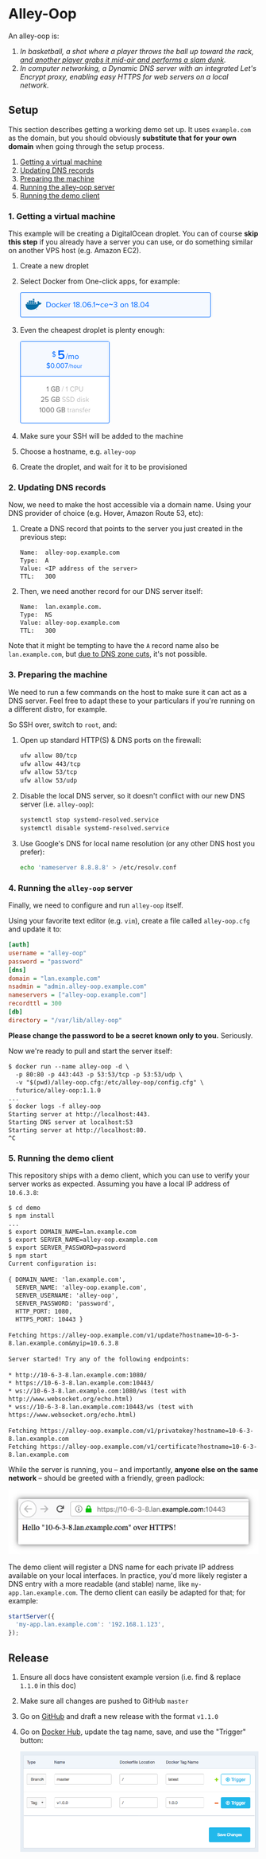 # Alley-Oop

An alley-oop is:

1. _In basketball, a shot where a player throws the ball up toward the rack, [and another player grabs it mid-air and performs a slam dunk](https://www.youtube.com/watch?v=cpfCd9fWq04)._
1. _In computer networking, a Dynamic DNS server with an integrated Let's Encrypt proxy, enabling easy HTTPS for web servers on a local network._

## Setup

This section describes getting a working demo set up. It uses `example.com` as the domain, but you should obviously **substitute that for your own domain** when going through the setup process.

1. [Getting a virtual machine](#1-getting-a-virtual-machine)
1. [Updating DNS records](#2-updating-dns-records)
1. [Preparing the machine](#3-preparing-the-machine)
1. [Running the alley-oop server](#4-running-the-alley-oop-server)
1. [Running the demo client](#5-running-the-demo-client)

### 1. Getting a virtual machine

This example will be creating a DigitalOcean droplet. You can of course **skip this step** if you already have a server you can use, or do something similar on another VPS host (e.g. Amazon EC2).

1. Create a new droplet
1. Select Docker from One-click apps, for example:

    ![DigitalOcean Docker app](doc/digitalocean-docker-app.png)

1. Even the cheapest droplet is plenty enough:

    ![DigitalOcean droplet size](doc/digitalocean-droplet-size.png)

1. Make sure your SSH will be added to the machine
1. Choose a hostname, e.g. `alley-oop`
1. Create the droplet, and wait for it to be provisioned

### 2. Updating DNS records

Now, we need to make the host accessible via a domain name. Using your DNS provider of choice (e.g. Hover, Amazon Route 53, etc):

1. Create a DNS record that points to the server you just created in the previous step:

    ```
    Name:  alley-oop.example.com
    Type:  A
    Value: <IP address of the server>
    TTL:   300
    ```

1. Then, we need another record for our DNS server itself:

    ```
    Name:  lan.example.com.
    Type:  NS
    Value: alley-oop.example.com
    TTL:   300
    ```

Note that it might be tempting to have the `A` record name also be `lan.example.com`, but [due to DNS zone cuts](https://serverfault.com/a/779871), it's not possible.

### 3. Preparing the machine

We need to run a few commands on the host to make sure it can act as a DNS server. Feel free to adapt these to your particulars if you're running on a different distro, for example.

So SSH over, switch to `root`, and:

1. Open up standard HTTP(S) & DNS ports on the firewall:

    ```bash
    ufw allow 80/tcp
    ufw allow 443/tcp
    ufw allow 53/tcp
    ufw allow 53/udp
    ```

1. Disable the local DNS server, so it doesn't conflict with our new DNS server (i.e. `alley-oop`):

    ```bash
    systemctl stop systemd-resolved.service
    systemctl disable systemd-resolved.service
    ```

1. Use Google's DNS for local name resolution (or any other DNS host you prefer):

    ```bash
    echo 'nameserver 8.8.8.8' > /etc/resolv.conf
    ```

### 4. Running the `alley-oop` server

Finally, we need to configure and run `alley-oop` itself.

Using your favorite text editor (e.g. `vim`), create a file called `alley-oop.cfg` and update it to:

```ini
[auth]
username = "alley-oop"
password = "password"
[dns]
domain = "lan.example.com"
nsadmin = "admin.alley-oop.example.com"
nameservers = ["alley-oop.example.com"]
recordttl = 300
[db]
directory = "/var/lib/alley-oop"
```

**Please change the password to be a secret known only to you.** Seriously.

Now we're ready to pull and start the server itself:

```console
$ docker run --name alley-oop -d \
  -p 80:80 -p 443:443 -p 53:53/tcp -p 53:53/udp \
  -v "$(pwd)/alley-oop.cfg:/etc/alley-oop/config.cfg" \
  futurice/alley-oop:1.1.0
...
$ docker logs -f alley-oop
Starting server at http://localhost:443.
Starting DNS server at localhost:53
Starting server at http://localhost:80.
^C
```

### 5. Running the demo client

This repository ships with a demo client, which you can use to verify your server works as expected. Assuming you have a local IP address of `10.6.3.8`:

```console
$ cd demo
$ npm install
...
$ export DOMAIN_NAME=lan.example.com
$ export SERVER_NAME=alley-oop.example.com
$ export SERVER_PASSWORD=password
$ npm start
Current configuration is:

{ DOMAIN_NAME: 'lan.example.com',
  SERVER_NAME: 'alley-oop.example.com',
  SERVER_USERNAME: 'alley-oop',
  SERVER_PASSWORD: 'password',
  HTTP_PORT: 1080,
  HTTPS_PORT: 10443 }

Fetching https://alley-oop.example.com/v1/update?hostname=10-6-3-8.lan.example.com&myip=10.6.3.8

Server started! Try any of the following endpoints:

* http://10-6-3-8.lan.example.com:1080/
* https://10-6-3-8.lan.example.com:10443/
* ws://10-6-3-8.lan.example.com:1080/ws (test with http://www.websocket.org/echo.html)
* wss://10-6-3-8.lan.example.com:10443/ws (test with https://www.websocket.org/echo.html)

Fetching https://alley-oop.example.com/v1/privatekey?hostname=10-6-3-8.lan.example.com
Fetching https://alley-oop.example.com/v1/certificate?hostname=10-6-3-8.lan.example.com
```

While the server is running, you – and importantly, **anyone else on the same network** – should be greeted with a friendly, green padlock:

![Green padlock demo](doc/green-padlock-demo.png)

The demo client will register a DNS name for each private IP address available on your local interfaces. In practice, you'd more likely register a DNS entry with a more readable (and stable) name, like `my-app.lan.example.com`. The demo client can easily be adapted for that; for example:

```js
startServer({
  'my-app.lan.example.com': '192.168.1.123',
});
```

## Release

1. Ensure all docs have consistent example version (i.e. find & replace `1.1.0` in this doc)
1. Make sure all changes are pushed to GitHub `master`
1. Go on [GitHub](https://github.com/futurice/alley-oop/releases) and draft a new release with the format `v1.1.0`
1. Go on [Docker Hub](https://hub.docker.com/r/futurice/alley-oop/~/settings/automated-builds/), update the tag name, save, and use the "Trigger" button:

    ![Docker Hub build](doc/docker-hub-build.png)

